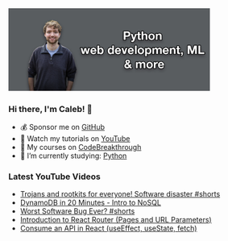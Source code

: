 <img src="github-cover-photo-my-face.jpg" width="400px" />

### Hi there, I'm Caleb! 🍛

- 💰 Sponsor me on [GitHub](https://github.com/sponsors/CalebCurry)
- 🎥 Watch my tutorials on [YouTube](https://www.youtube.com/calebthevideomaker2)
- 📗 My courses on [CodeBreakthrough](https://www.codebreakthrough.com)
- 🤔 I’m currently studying: [Python](https://www.youtube.com/watch?v=s3IvdkCq2_c&t=4254s)

### Latest YouTube Videos
<!-- YOUTUBE:START -->
- [Trojans and rootkits for everyone! Software disaster #shorts](https://www.youtube.com/watch?v=QRutPH8gYt4)
- [DynamoDB in 20 Minutes - Intro to NoSQL](https://www.youtube.com/watch?v=ExyktLzX-L8)
- [Worst Software Bug Ever? #shorts](https://www.youtube.com/watch?v=bFv1sIJY314)
- [Introduction to React Router &lpar;Pages and URL Parameters&rpar;](https://www.youtube.com/watch?v=vCWbSk3D_Kk)
- [Consume an API in React &lpar;useEffect, useState, fetch&rpar;](https://www.youtube.com/watch?v=ALdtGsyTh2E)
<!-- YOUTUBE:END -->
